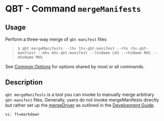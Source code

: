 # QBT - Command `mergeManifests`

## Usage

Perform a three-way merge of `qbt-manifest` files

>     $ qbt mergeManifests --lhs lhs-qbt-manifest --rhs rhs-qbt-manfiest --mhs mhs-qbt-manifest --lhsName LHS --rhsName RHS --mhsName MHS


See [Common Options](qbt-common-options.html) for options shared by most or all commands.

## Description

`qbt mergeManifests` is a tool you can invoke to manually merge arbitrary `qbt-manifest` files.  Generally, users do not invoke mergeManifests directly but rather set up the [mergeDriver](qbt-merge-driver.html) as outlined in the [Development Guide](development-guide.html).

    vi: ft=markdown
